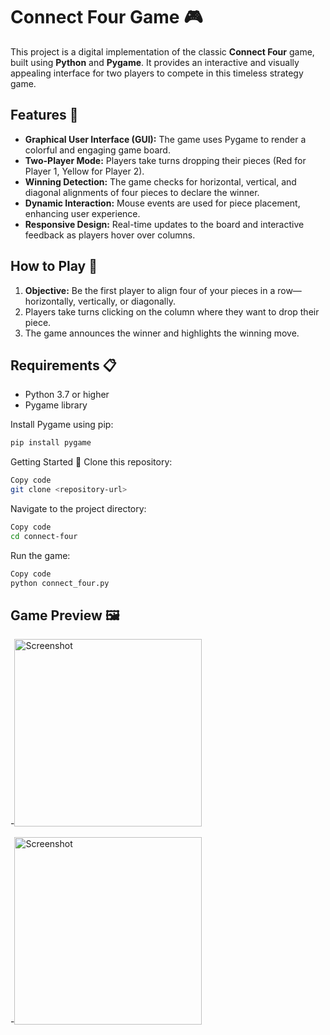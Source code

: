 # Connect Four Game 🎮

This project is a digital implementation of the classic **Connect Four** game, built using **Python** and **Pygame**. It provides an interactive and visually appealing interface for two players to compete in this timeless strategy game.

## Features 🚀
- **Graphical User Interface (GUI):** The game uses Pygame to render a colorful and engaging game board.
- **Two-Player Mode:** Players take turns dropping their pieces (Red for Player 1, Yellow for Player 2).
- **Winning Detection:** The game checks for horizontal, vertical, and diagonal alignments of four pieces to declare the winner.
- **Dynamic Interaction:** Mouse events are used for piece placement, enhancing user experience.
- **Responsive Design:** Real-time updates to the board and interactive feedback as players hover over columns.

## How to Play 🎲
1. **Objective:** Be the first player to align four of your pieces in a row—horizontally, vertically, or diagonally.
2. Players take turns clicking on the column where they want to drop their piece.
3. The game announces the winner and highlights the winning move.

## Requirements 📋
- Python 3.7 or higher
- Pygame library

Install Pygame using pip:
```bash
pip install pygame
```

Getting Started 🚧
Clone this repository:
```bash
Copy code
git clone <repository-url>
```
Navigate to the project directory:
```bash
Copy code
cd connect-four
```
Run the game:
```bash
Copy code
python connect_four.py
```
## Game Preview 🖼️

-<img src="https://github.com/user-attachments/assets/45b5a047-78dd-45d8-9eda-7a9fa7a9bc36" alt="Screenshot" width="300" /> 

-<img src="https://github.com/user-attachments/assets/7a8a0e42-a3a7-4982-bb90-0891e7c63648" alt="Screenshot" width="300" />



